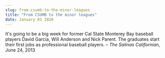 ```yaml
---
slug: from-csumb-to-the-minor-leagues
title: "From CSUMB to the minor leagues"
date: January 01 2020
---
```


 
<p>
  It's going to be a big week for former Cal State Monterey Bay baseball players
  David Garcia, Will Anderson and Nick Parent. The graduates start their first
  jobs as professional baseball players. – <em>The Salinas Californian</em>,
  June 24, 2013
</p>
 
